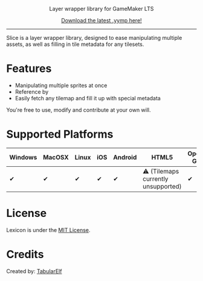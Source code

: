 ﻿<center>
<p>Layer wrapper library for GameMaker LTS<br>

[Download the latest .yymp here!](https://github.com/tabularelf/Slice/releases)

</center>

---

Slice is a layer wrapper library, designed to ease manipulating multiple assets, as well as filling in tile metadata for any tilesets.

# Features

* Manipulating multiple sprites at once
* Reference by
* Easily fetch any tilemap and fill it up with special metadata

You're free to use, modify and contribute at your own will.

# Supported Platforms

|  Windows  |  MacOSX  |  Linux  |  iOS  |  Android  |  HTML5  |  Opera GX  |  Console  |
| --- | --- | --- | --- | --- | --- | --- | --- |
| ✔ | ✔ | ✔ | ✔ | ✔ | ⚠ (Tilemaps currently unsupported) | ✔ | ✔ |

# License

Lexicon is under the [MIT License](https://github.com/tabularelf/Slice/blob/main/LICENSE).

# Credits

Created by: [TabularElf](https://github.com/TabularElf)